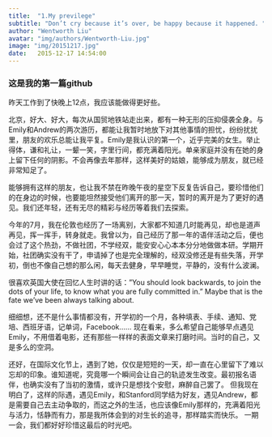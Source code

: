 ```yaml
---
title:  "1.My previlege"
subtitle: "Don’t cry because it’s over, be happy because it happened. "
author: "Wentworth Liu"
avatar: "img/authors/Wentworth-Liu.jpg"
image: "img/20151217.jpg"
date:   2015-12-17 14:54:00
---
```


### 这是我的第一篇github

昨天工作到了快晚上12点，我应该能做得更好些。

北京，好大、好大，每次从国贸地铁站走出来，都有一种无形的压抑侵袭全身。与Emily和Andrew的两次游历，都能让我暂时地放下对其他事情的担忧，纷纷扰扰里，朋友的欢乐总能让我平复。Emily是我认识的第一个，近乎完美的女生。举止得体，谦和礼让，一颦一笑，字里行间，都充满着阳光。单亲家庭并没有在她的身上留下任何的阴影。不会再像去年那样，这样美好的姑娘，能够成为朋友，就已经非常知足了。

能够拥有这样的朋友，也让我不禁在昨晚午夜的星空下反复告诉自己，要珍惜他们的在身边的时候，也要能坦然接受他们离开的那一天，暂时的离开是为了更好的遇见。我们还年轻，还有无尽的精彩与经历等着我们去探索。

今年的7月，我在伦敦也经历了一场离别，大家都不知道几时能再见，却也是道声再见，挥一挥手，转身就走。我曾以为，自己经历了那一年的语伴活动之后，便也会过了这个热劲，不做社团，不学经双，能安安心心本本分分地做做本研。学期开始，社团确实没有干了，申请掉了也是完全理解的，经双没修还是有些失落，开学初，倒也不像自己想的那么闲，每天去健身，早早睡觉，平静的，没有什么波澜。
 
很喜欢英国大使在回忆人生时讲的话：”You should look backwards, to join the dots of your life, to know what you are fully committed in.”  Maybe that is the fate we’ve been always talking about. 

细细想，还不是什么事情都没有，开学初的一个月，各种填表、手续、通知、党培、西班牙语，记单词，Facebook…… 现在看来，多么希望自己能够早点遇见Emily，不用借着电影，还有那些一样样的表面文章来打磨时间。当时的自己，又是多么的空洞。

还好，在国际文化节上，遇到了她，仅仅是短短的一天，却一直在心里留下了难以忘却的印象。谁知道呢，究竟哪一个瞬间会让自己的轨迹发生改变。最初报名语伴，也确实没有了当初的激情，或许只是想找个安慰，麻醉自己罢了。
但我现在明白了，这样的际遇，遇见Emily，和Stanford同学结为好友，遇见Andrew，都是需要自己去主动争取的，而这之外的生活，也应该像Emily那样的，充满着阳光与活力，恬静而有力，那是我所体会到的对生长的追寻，那样踏实而快乐。
一期一会，我们都好好珍惜这最后的时光吧。





